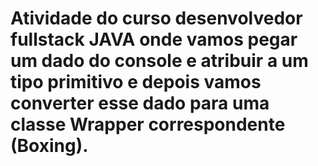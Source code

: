 # Atividade do curso desenvolvedor fullstack JAVA onde vamos pegar um dado do console e atribuir a um tipo primitivo e depois vamos converter esse dado para uma classe Wrapper correspondente (Boxing).
